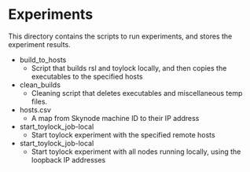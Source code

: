 # Experiments

This directory contains the scripts to run experiments, and stores the experiment results.

- build_to_hosts
    * Script that builds rsl and toylock locally, and then copies the executables to the specified hosts
- clean_builds
    * Cleaning script that deletes executables and miscellaneous temp files.
- hosts.csv
    * A map from Skynode machine ID to their IP address
- start_toylock_job-local
    * Start toylock experiment with the specified remote hosts
- start_toylock_job-local
    * Start toylock experiment with all nodes running locally, using the loopback IP addresses

    